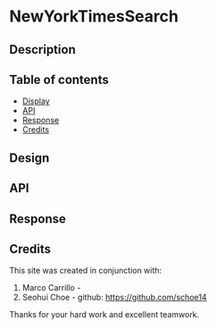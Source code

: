 # NewYorkTimesSearch

## Description



## Table of contents
* [Display](#Display)
* [API](#API)
* [Response](#Response)
* [Credits](#Credits)

## Design


## API


## Response


## Credits
This site was created in conjunction with:
1. Marco Carrillo - 
2. Seohui Choe - github: https://github.com/schoe14

Thanks for your hard work and excellent teamwork.
